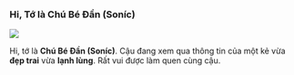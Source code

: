 ### Hi, Tớ là Chú Bé Đần (Soníc)
![](https://i.pinimg.com/1200x/74/9a/6e/749a6eacb3d3f1777541b292dfff3250.jpg)

Hi, tớ là **Chú Bé Đần (Soníc)**. Cậu đang xem qua thông tin của một kẻ vừa **đẹp trai** vừa **lạnh lùng**. Rất vui được làm quen cùng cậu.


